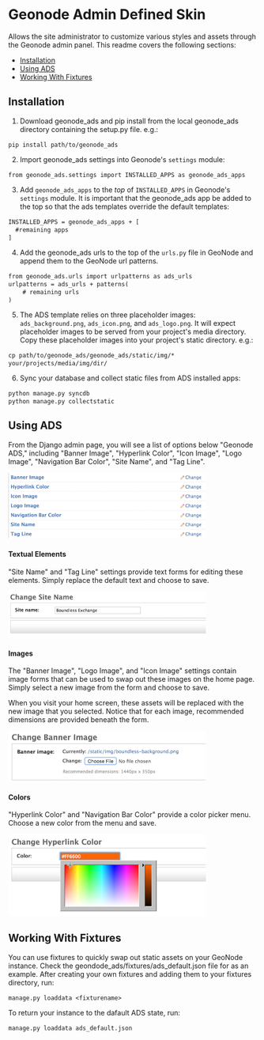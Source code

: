 Geonode Admin Defined Skin
==============

Allows the site administrator to customize various styles and assets through the Geonode admin panel. This readme covers the following sections:

* [Installation](#installation)
* [Using ADS](#using)
* [Working With Fixtures](#fixtures)

<a name="installation">Installation</a>
---------------------
1. Download geonode_ads and pip install from the local geonode_ads directory containing the setup.py file. e.g.:

  ```
  pip install path/to/geonode_ads
  ```

2. Import geonode_ads settings into Geonode's ``settings`` module:

  ```
  from geonode_ads.settings import INSTALLED_APPS as geonode_ads_apps
  ```

3. Add ``geonode_ads_apps``  to the *top* of ``INSTALLED_APPS`` in Geonode's ``settings`` module. It is important that the geonode_ads app be added to the top so that the ads templates override the default templates:

  ```
  INSTALLED_APPS = geonode_ads_apps + [
    #remaining apps
  ]
  ```

4. Add the geonode_ads urls to the top of the `urls.py` file in GeoNode and append them to the GeoNode url patterns.

  ```
  from geonode_ads.urls import urlpatterns as ads_urls    
  urlpatterns = ads_urls + patterns(
      # remaining urls
  )
  ```

5. The ADS template relies on three placeholder images: `ads_background.png`, `ads_icon.png`, and `ads_logo.png`. It will expect placeholder images to be served from your project's media directory. Copy these placeholder images into your project's static directory. e.g.:

  ```
  cp path/to/geonode_ads/geonode_ads/static/img/* your/projects/media/img/dir/
  ```

6. Sync your database and collect static files from ADS installed apps:

  ```
  python manage.py syncdb
  python manage.py collectstatic
  ```

<a name="using">Using ADS</a>
-----------
From the Django admin page, you will see a list of options below "Geonode ADS," including "Banner Image", "Hyperlink Color", "Icon Image", "Logo Image", "Navigation Bar Color", "Site Name", and "Tag Line".

<img src="https://github.com/boundlessgeo/geonode_ads/blob/master/i/ads_settings.png?raw=true" alt="ADS Options" width="400"/>

#### Textual Elements
"Site Name" and "Tag Line" settings provide text forms for editing these elements. Simply replace the default text and choose to save.

<img src="https://github.com/boundlessgeo/geonode_ads/blob/master/i/change_text.png?raw=true" alt="Text Form" width="400"/>

#### Images
The "Banner Image", "Logo Image", and "Icon Image" settings contain image forms that can be used to swap out these images on the home page. Simply select a new image from the form and choose to save.

When you visit your home screen, these assets will be replaced with the new image that you selected. Notice that for each image, recommended dimensions are provided beneath the form.

<img src="https://github.com/boundlessgeo/geonode_ads/blob/master/i/upload_banner.png?raw=true" alt="Banner Selection" width="400"/>

#### Colors
"Hyperlink Color" and "Navigation Bar Color" provide a color picker menu. Choose a new color from the menu and save.

<img src="https://github.com/boundlessgeo/geonode_ads/blob/master/i/change_color.png?raw=true" alt="Color Picker" width="400"/>

<a name="fixtures">Working With Fixtures</a>
--------------

You can use fixtures to quickly swap out static assets on your GeoNode instance. Check the geondode_ads/fixtures/ads_default.json file for as an example. After creating your own fixtures and adding them to your fixtures directory, run:

```
manage.py loaddata <fixturename>
```

To return your instance to the dafault ADS state, run:

```
manage.py loaddata ads_default.json
```
